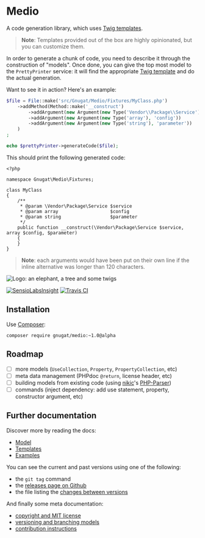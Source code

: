 # Medio

A code generation library, which uses [Twig templates](http://twig.sensiolabs.org/).

> **Note**: Templates provided out of the box are highly opinionated, but you can
> customize them.

In order to generate a chunk of code, you need to describe it through the
construction of "models". Once done, you can give the top most model to the
`PrettyPrinter` service: it will find the appropriate [Twig template](http://twig.sensiolabs.org/)
and do the actual generation.

Want to see it in action? Here's an example:

```php
$file = File::make('src/Gnugat/Medio/Fixtures/MyClass.php')
    ->addMethod(Method::make('__construct')
        ->addArgument(new Argument(new Type('Vendor\\Package\\Service'), 'service'))
        ->addArgument(new Argument(new Type('array'), 'config'))
        ->addArgument(new Argument(new Type('string'), 'parameter'))
    )
;

echo $prettyPrinter->generateCode($file);
```

This should print the following generated code:

```
<?php

namespace Gnugat\Medio\Fixtures;

class MyClass
{
    /**
     * @param \Vendor\Package\Service $service
     * @param array                   $config
     * @param string                  $parameter
     */
    public function __construct(\Vendor\Package\Service $service, array $config, $parameter)
    {
    }
}
```

> **Note**: each arguments would have been put on their own line if the inline
> alternative was longer than 120 characters.

![Logo: an elephant, a tree and some twigs](https://raw.githubusercontent.com/gnugat/medio/master/logo.jpg)

[![SensioLabsInsight](https://insight.sensiolabs.com/projects/87bf291f-affa-4383-b281-c0dc5aa7d592/mini.png)](https://insight.sensiolabs.com/projects/87bf291f-affa-4383-b281-c0dc5aa7d592)
[![Travis CI](https://travis-ci.org/gnugat/medio.png)](https://travis-ci.org/gnugat/medio)

## Installation

Use [Composer](https://getcomposer.org/download):

    composer require gnugat/medio:~1.0@alpha

## Roadmap

* [ ] more models (`UseCollection`, `Property`, `PropertyCollection`, etc)
* [ ] meta data management (PHPdoc `@return`, license header, etc)
* [ ] building models from existing code (using [nikic](http://nikic.github.io/aboutMe.html)'s [PHP-Parser](https://github.com/nikic/PHP-Parser))
* [ ] commands (inject dependency: add use statement, property, constructor argument, etc)

## Further documentation

Discover more by reading the docs:

* [Model](doc/01-model.md)
* [Templates](doc/02-templates.md)
* [Examples](doc/03-examples.md)

You can see the current and past versions using one of the following:

* the `git tag` command
* the [releases page on Github](https://github.com/gnugat/medio/releases)
* the file listing the [changes between versions](CHANGELOG.md)

And finally some meta documentation:

* [copyright and MIT license](LICENSE)
* [versioning and branching models](VERSIONING.md)
* [contribution instructions](CONTRIBUTING.md)
